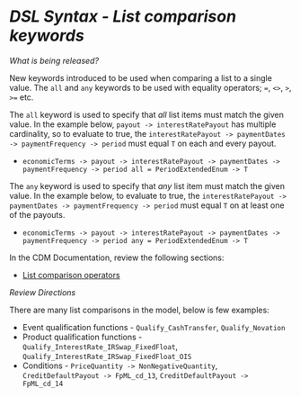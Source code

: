 # *DSL Syntax - List comparison keywords*

_What is being released?_

New keywords introduced to be used when comparing a list to a single value. The `all` and `any` keywords to be used with equality operators; `=`, `<>`, `>`, `>=` etc.

The `all` keyword is used to specify that *all* list items must match the given value.  In the example below, `payout -> interestRatePayout` has multiple cardinality, so to evaluate to true, the `interestRatePayout -> paymentDates -> paymentFrequency -> period` must equal `T` on each and every payout.

- `economicTerms -> payout -> interestRatePayout -> paymentDates -> paymentFrequency -> period all = PeriodExtendedEnum -> T`

The `any` keyword is used to specify that *any* list item must match the given value.  In the example below, to evaluate to true, the `interestRatePayout -> paymentDates -> paymentFrequency -> period` must equal `T` on at least one of the payouts.

- `economicTerms -> payout -> interestRatePayout -> paymentDates -> paymentFrequency -> period any = PeriodExtendedEnum -> T`

In the CDM Documentation, review the following sections:

- [List comparison operators](https://docs.rosetta-technology.io/dsl/expressions.html#list-comparison-operators)

_Review Directions_

There are many list comparisons in the model, below is few examples:

- Event qualification functions - `Qualify_CashTransfer`, `Qualify_Novation`
- Product qualification functions - `Qualify_InterestRate_IRSwap_FixedFloat`, `Qualify_InterestRate_IRSwap_FixedFloat_OIS`
- Conditions - `PriceQuantity -> NonNegativeQuantity`, `CreditDefaultPayout -> FpML_cd_13`, `CreditDefaultPayout -> FpML_cd_14`
